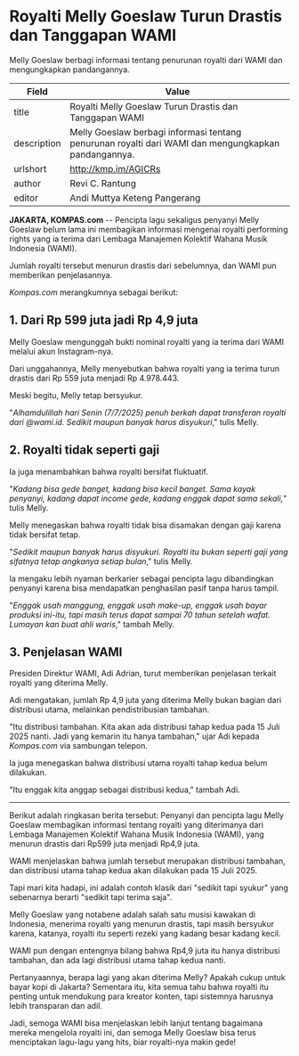 # Royalti Melly Goeslaw Turun Drastis dan Tanggapan WAMI

Melly Goeslaw berbagi informasi tentang penurunan royalti dari WAMI dan mengungkapkan pandangannya.

| Field       | Value                                                       |
|-------------|-------------------------------------------------------------|
| title       | Royalti Melly Goeslaw Turun Drastis dan Tanggapan WAMI |
| description | Melly Goeslaw berbagi informasi tentang penurunan royalti dari WAMI dan mengungkapkan pandangannya. |
| urlshort    | http://kmp.im/AGICRs |
| author      | Revi C. Rantung |
| editor      | Andi Muttya Keteng Pangerang |

**JAKARTA, KOMPAS.com** -- Pencipta lagu sekaligus penyanyi Melly Goeslaw belum lama ini membagikan informasi mengenai royalti performing rights yang ia terima dari Lembaga Manajemen Kolektif Wahana Musik Indonesia (WAMI).

Jumlah royalti tersebut menurun drastis dari sebelumnya, dan WAMI pun memberikan penjelasannya.

*Kompas.com* merangkumnya sebagai berikut:

## 1. Dari Rp 599 juta jadi Rp 4,9 juta

Melly Goeslaw mengunggah bukti nominal royalti yang ia terima dari WAMI melalui akun Instagram-nya.

Dari unggahannya, Melly menyebutkan bahwa royalti yang ia terima turun drastis dari Rp 559 juta menjadi Rp 4.978.443.

Meski begitu, Melly tetap bersyukur.

"*Alhamdulillah hari Senin (7/7/2025) penuh berkah dapat transferan royalti dari \@wami.id. Sedikit maupun banyak harus disyukuri*," tulis Melly.

## 2. Royalti tidak seperti gaji

Ia juga menambahkan bahwa royalti bersifat fluktuatif.

"*Kadang bisa gede banget, kadang bisa kecil banget. Sama kayak penyanyi, kadang dapat income gede, kadang enggak dapat sama sekali,*\" tulis Melly.

Melly menegaskan bahwa royalti tidak bisa disamakan dengan gaji karena tidak bersifat tetap.

"*Sedikit maupun banyak harus disyukuri. Royalti itu bukan seperti gaji yang sifatnya tetap angkanya setiap bulan*,\" tulis Melly.

Ia mengaku lebih nyaman berkarier sebagai pencipta lagu dibandingkan penyanyi karena bisa mendapatkan penghasilan pasif tanpa harus tampil.

"*Enggak usah manggung, enggak usah make-up, enggak usah bayar produksi ini-itu, tapi masih terus dapat sampai 70 tahun setelah wafat. Lumayan kan buat ahli waris*,\" tambah Melly.

## 3. Penjelasan WAMI

Presiden Direktur WAMI, Adi Adrian, turut memberikan penjelasan terkait royalti yang diterima Melly.

Adi mengatakan, jumlah Rp 4,9 juta yang diterima Melly bukan bagian dari distribusi utama, melainkan pendistribusian tambahan.

"Itu distribusi tambahan. Kita akan ada distribusi tahap kedua pada 15 Juli 2025 nanti. Jadi yang kemarin itu hanya tambahan," ujar Adi kepada *Kompas.com* via sambungan telepon.

Ia juga menegaskan bahwa distribusi utama royalti tahap kedua belum dilakukan.

"Itu enggak kita anggap sebagai distribusi kedua," tambah Adi.

---
Berikut adalah ringkasan berita tersebut: Penyanyi dan pencipta lagu Melly Goeslaw membagikan informasi tentang royalti yang diterimanya dari Lembaga Manajemen Kolektif Wahana Musik Indonesia (WAMI), yang menurun drastis dari Rp599 juta menjadi Rp4,9 juta.

 WAMI menjelaskan bahwa jumlah tersebut merupakan distribusi tambahan, dan distribusi utama tahap kedua akan dilakukan pada 15 Juli 2025.



Tapi mari kita hadapi, ini adalah contoh klasik dari "sedikit tapi syukur" yang sebenarnya berarti "sedikit tapi terima saja".

 Melly Goeslaw yang notabene adalah salah satu musisi kawakan di Indonesia, menerima royalti yang menurun drastis, tapi masih bersyukur karena, katanya, royalti itu seperti rezeki yang kadang besar kadang kecil.

 WAMI pun dengan entengnya bilang bahwa Rp4,9 juta itu hanya distribusi tambahan, dan ada lagi distribusi utama tahap kedua nanti.

 Pertanyaannya, berapa lagi yang akan diterima Melly? Apakah cukup untuk bayar kopi di Jakarta? Sementara itu, kita semua tahu bahwa royalti itu penting untuk mendukung para kreator konten, tapi sistemnya harusnya lebih transparan dan adil.

 Jadi, semoga WAMI bisa menjelaskan lebih lanjut tentang bagaimana mereka mengelola royalti ini, dan semoga Melly Goeslaw bisa terus menciptakan lagu-lagu yang hits, biar royalti-nya makin gede!
